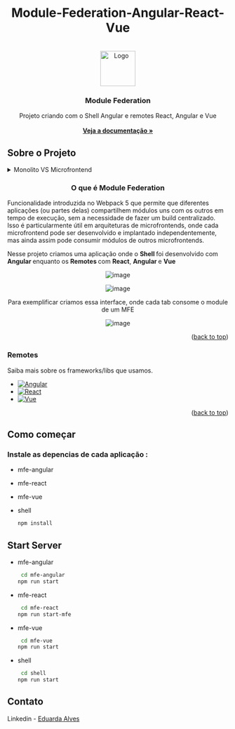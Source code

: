 <h1 align="center"> Module-Federation-Angular-React-Vue </h1>
<a id="readme-top"></a>

<!-- PROJECT LOGO -->
<br />
<div align="center">
  <img src="https://webpack.js.org/site-logo.c0e60df418e04f58.svg" alt="Logo" width="80" height="80">
  <h3 align="center">Module Federation</h3>

  <p align="center">
    Projeto criando com o Shell Angular e remotes React, Angular e Vue
    <br />
    <br />
    <a href="https://webpack.js.org/concepts/module-federation/"><strong>Veja a documentação  »</strong></a>
  </p>
</div>




## Sobre o Projeto
<details>
  <summary>Monolito VS Microfrontend</summary>
  
![image](https://github.com/user-attachments/assets/4ace7c3e-e042-4848-9fe0-c6c0d5ed76e7)

![image](https://github.com/user-attachments/assets/23aa545e-3cd5-44d4-84f8-1305f2d5af42)


</details>
  <h3 align="center">O que é Module Federation</h3>
<p>Funcionalidade introduzida no Webpack 5 que permite que diferentes aplicações (ou partes delas) compartilhem módulos uns com os outros em tempo de execução, sem a necessidade de fazer um build centralizado. Isso é particularmente útil em arquiteturas de microfrontends, onde cada microfrontend pode ser desenvolvido e implantado independentemente, mas ainda assim pode consumir módulos de outros microfrontends.</p>

<p>Nesse projeto criamos uma aplicação onde o <strong> Shell </strong> foi desenvolvido com <strong> Angular </strong>  enquanto os <strong> Remotes </strong> com <strong> React</strong>, <strong> Angular </strong>e <strong> Vue </strong></p>

<div align="center">
  
  ![image](https://github.com/user-attachments/assets/686df8de-fe10-4b94-a68e-9c4e6282db07)

  ![image](https://github.com/user-attachments/assets/9b8bc5bd-280d-4725-a017-de21836d5def)

</div>

<div  align="center">
  <p>Para exemplificar criamos essa interface, onde cada tab consome o module de um MFE</p>

![image](https://github.com/user-attachments/assets/42f27889-4c80-47dd-af20-0e39555a0722)
</div>


<p align="right">(<a href="#readme-top">back to top</a>)</p>



### Remotes

Saiba mais sobre os frameworks/libs que usamos.

* [![Angular][Angular.io]][Angular-url]
* [![React][React.js]][React-url]
* [![Vue][Vue.js]][Vue-url]

<p align="right">(<a href="#readme-top">back to top</a>)</p>




## Como começar 



### Instale as depencias de cada aplicação :

* mfe-angular
* mfe-react
* mfe-vue
* shell

  ```sh
  npm install 
  ```

## Start Server 

* mfe-angular
   ```sh
    cd mfe-angular
   npm run start
   ```
* mfe-react
   ```sh
    cd mfe-react
   npm run start-mfe
   ```
* mfe-vue
   ```sh
    cd mfe-vue
   npm run start
   ```
* shell
   ```sh
    cd shell
   npm run start
   ```

## Contato

Linkedin - [Eduarda Alves](https://www.linkedin.com/in/eduarda-alves-0b84ba178/) 





<!-- MARKDOWN LINKS & IMAGES -->
[React.js]: https://img.shields.io/badge/React-20232A?style=for-the-badge&logo=react&logoColor=61DAFB
[React-url]: https://reactjs.org/
[Vue.js]: https://img.shields.io/badge/Vue.js-35495E?style=for-the-badge&logo=vuedotjs&logoColor=4FC08D
[Vue-url]: https://vuejs.org/
[Angular.io]: https://img.shields.io/badge/Angular-DD0031?style=for-the-badge&logo=angular&logoColor=white
[Angular-url]: https://angular.io/
[Module-federation]: https://webpack.js.org/site-logo.c0e60df418e04f58.svg

